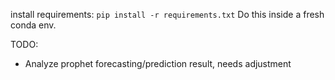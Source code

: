 install requirements:
`pip install -r requirements.txt`
Do this inside a fresh conda env.

TODO:
* Analyze prophet forecasting/prediction result, needs adjustment
